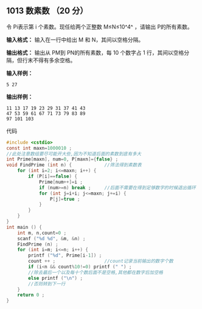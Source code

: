﻿## 1013 数素数 （20 分）

令 P​i表示第 i 个素数。现任给两个正整数 M≤N≤10^4^​​ ，请输出 P​的所有素数。

**输入格式：**
输入在一行中给出 M 和 N，其间以空格分隔。

**输出格式：**
输出从 P​M到 P​N的所有素数，每 10 个数字占 1 行，其间以空格分隔，但行末不得有多余空格。

**输入样例：**

    5 27

**输出样例：**

    11 13 17 19 23 29 31 37 41 43
    47 53 59 61 67 71 73 79 83 89
    97 101 103

代码

```c
#include <cstdio>
const int maxn=1000010 ;				
//此处注意数组要尽可能开大些,因为不知道后面的素数到底有多大			
int Prime[maxn], num=0, P[maxn]={false} ;
void FindPrime (int n) {			//筛法得到素数表 
	for (int i=2; i<=maxn; i++) {
		if (P[i]==false) {
			Prime[num++]=i ;
			if (num>=n) break ;		//后面不需要在得到足够数字的时候退出循环 
			for (int j=i+i; j<=maxn; j+=i) {
				P[j]=true ;
			}
		}	
	}
}
int main () {
	int m, n,count=0 ;
	scanf ("%d %d", &m, &n) ;
	FindPrime (n) ;
	for (int i=m; i<=n; i++) {
		printf ("%d", Prime[i-1]) ;
		count ++ ;					//count记录当前输出的数字个数 
		if (i<n && count%10!=0) printf (" ") ;
		//除去最后一个以及每十个数后面不是空格,其他都在数字后加空格 
		else printf ("\n") ;
		//否则转到下一行 
 	}
	return 0 ;
}

```

